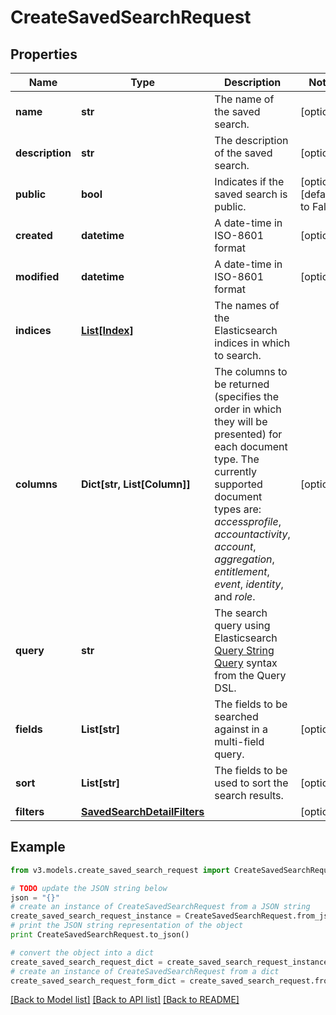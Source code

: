 # CreateSavedSearchRequest


## Properties
Name | Type | Description | Notes
------------ | ------------- | ------------- | -------------
**name** | **str** | The name of the saved search.  | [optional] 
**description** | **str** | The description of the saved search.  | [optional] 
**public** | **bool** | Indicates if the saved search is public.  | [optional] [default to False]
**created** | **datetime** | A date-time in ISO-8601 format | [optional] 
**modified** | **datetime** | A date-time in ISO-8601 format | [optional] 
**indices** | [**List[Index]**](Index.md) | The names of the Elasticsearch indices in which to search.  | 
**columns** | **Dict[str, List[Column]]** | The columns to be returned (specifies the order in which they will be presented) for each document type.  The currently supported document types are: _accessprofile_, _accountactivity_, _account_, _aggregation_, _entitlement_, _event_, _identity_, and _role_.  | [optional] 
**query** | **str** | The search query using Elasticsearch [Query String Query](https://www.elastic.co/guide/en/elasticsearch/reference/5.2/query-dsl-query-string-query.html#query-string) syntax from the Query DSL.  | 
**fields** | **List[str]** | The fields to be searched against in a multi-field query.  | [optional] 
**sort** | **List[str]** | The fields to be used to sort the search results.  | [optional] 
**filters** | [**SavedSearchDetailFilters**](SavedSearchDetailFilters.md) |  | [optional] 

## Example

```python
from v3.models.create_saved_search_request import CreateSavedSearchRequest

# TODO update the JSON string below
json = "{}"
# create an instance of CreateSavedSearchRequest from a JSON string
create_saved_search_request_instance = CreateSavedSearchRequest.from_json(json)
# print the JSON string representation of the object
print CreateSavedSearchRequest.to_json()

# convert the object into a dict
create_saved_search_request_dict = create_saved_search_request_instance.to_dict()
# create an instance of CreateSavedSearchRequest from a dict
create_saved_search_request_form_dict = create_saved_search_request.from_dict(create_saved_search_request_dict)
```
[[Back to Model list]](../README.md#documentation-for-models) [[Back to API list]](../README.md#documentation-for-api-endpoints) [[Back to README]](../README.md)


